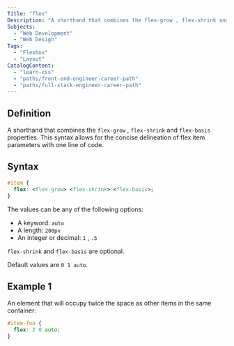 ```yaml
---
Title: "flex"
Description: "A shorthand that combines the flex-grow , flex-shrink and flex-basis properties. This syntax allows for the concise delineation of flex item parameters with one line of code."
Subjects:
  - "Web Development"
  - "Web Design"
Tags:
  - "Flexbox"
  - "Layout"
CatalogContent:
  - "learn-css"
  - "paths/front-end-engineer-career-path"
  - "paths/full-stack-engineer-career-path"
---
```


## Definition

A shorthand that combines the `flex-grow` , `flex-shrink` and `flex-basis` properties. This syntax allows for the concise delineation of flex item parameters with one line of code.

## Syntax

```css
#item {
  flex: <flex-grow> <flex-shrink> <flex-basis>;
}
```

The values can be any of the following options:
- A keyword: `auto` 
- A length: `200px` 
- An integer or decimal: `1` , `.5` 

`flex-shrink` and `flex-basis` are optional.

Default values are `0 1 auto`.

## Example 1

An element that will occupy twice the space as other items in the same container:

```css
#item-foo {
  flex: 2 0 auto;
}
```
